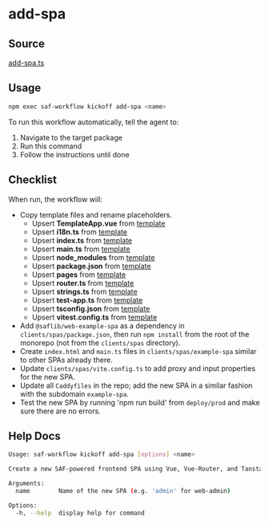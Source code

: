 # add-spa

## Source

[add-spa.ts](https://github.com/sderickson/saflib/blob/main/vue/workflows/add-spa.ts)

## Usage

```bash
npm exec saf-workflow kickoff add-spa <name>
```

To run this workflow automatically, tell the agent to:

1. Navigate to the target package
2. Run this command
3. Follow the instructions until done

## Checklist

When run, the workflow will:

* Copy template files and rename placeholders.
  * Upsert **TemplateApp.vue** from [template](https://github.com/sderickson/saflib/blob/main/vue/workflows/spa-template/TemplateApp.vue)
  * Upsert **i18n.ts** from [template](https://github.com/sderickson/saflib/blob/main/vue/workflows/spa-template/i18n.ts)
  * Upsert **index.ts** from [template](https://github.com/sderickson/saflib/blob/main/vue/workflows/spa-template/index.ts)
  * Upsert **main.ts** from [template](https://github.com/sderickson/saflib/blob/main/vue/workflows/spa-template/main.ts)
  * Upsert **node_modules** from [template](https://github.com/sderickson/saflib/blob/main/vue/workflows/spa-template/node_modules)
  * Upsert **package.json** from [template](https://github.com/sderickson/saflib/blob/main/vue/workflows/spa-template/package.json)
  * Upsert **pages** from [template](https://github.com/sderickson/saflib/blob/main/vue/workflows/spa-template/pages)
  * Upsert **router.ts** from [template](https://github.com/sderickson/saflib/blob/main/vue/workflows/spa-template/router.ts)
  * Upsert **strings.ts** from [template](https://github.com/sderickson/saflib/blob/main/vue/workflows/spa-template/strings.ts)
  * Upsert **test-app.ts** from [template](https://github.com/sderickson/saflib/blob/main/vue/workflows/spa-template/test-app.ts)
  * Upsert **tsconfig.json** from [template](https://github.com/sderickson/saflib/blob/main/vue/workflows/spa-template/tsconfig.json)
  * Upsert **vitest.config.ts** from [template](https://github.com/sderickson/saflib/blob/main/vue/workflows/spa-template/vitest.config.ts)
* Add `@saflib/web-example-spa` as a dependency in `clients/spas/package.json`, then run `npm install` from the root of the monorepo (not from the `clients/spas` directory).
* Create `index.html` and `main.ts` files in `clients/spas/example-spa` similar to other SPAs already there.
* Update `clients/spas/vite.config.ts` to add proxy and input properties for the new SPA.
* Update all `Caddyfiles` in the repo; add the new SPA in a similar fashion with the subdomain `example-spa`.
* Test the new SPA by running 'npm run build' from `deploy/prod` and make sure there are no errors.


## Help Docs

```bash
Usage: saf-workflow kickoff add-spa [options] <name>

Create a new SAF-powered frontend SPA using Vue, Vue-Router, and Tanstack Query

Arguments:
  name        Name of the new SPA (e.g. 'admin' for web-admin)

Options:
  -h, --help  display help for command

```
